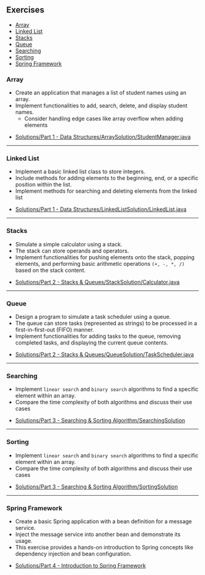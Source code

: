 ## Exercises
- [Array](#array)
- [Linked List](#linked-list)
- [Stacks](#stacks)
- [Queue](#queue)
- [Searching](#searching)
- [Sorting](#sorting)
- [Spring Framework]()

### Array
* Create an application that manages a list of student
  names using an array.
* Implement functionalities to add, search, delete,
  and display student names.
  * Consider handling edge cases like array overflow
    when adding elements

- [Solutions/Part 1 - Data Structures/ArraySolution/StudentManager.java](Solutions/Part%201%20-%20Data%20Structures/ArraySolution/StudentManager.java)

---

### Linked List
* Implement a basic linked list class to store integers.
* Include methods for adding elements to the beginning, end, or a specific
position within the list.
* Implement methods for searching and deleting elements from the linked list

- [Solutions/Part 1 - Data Structures/LinkedListSolution/LinkedList.java](Solutions/Part%201%20-%20Data%20Structures/LinkedListSolution/LinkedList.java)

---

### Stacks
* Simulate a simple calculator using a stack.
* The stack can store operands and operators.
* Implement functionalities for pushing elements onto the stack, popping
elements, and performing basic arithmetic operations `(+, -, *, /)` based on the
stack content.

- [Solutions/Part 2 - Stacks & Queues/StackSolution/Calculator.java](Solutions/Part%202%20-%20Stacks%20&%20Queues/StackSolution/Calculator.java)

---

### Queue
*  Design a program to simulate a task scheduler using a queue.
* The queue can store tasks (represented as strings) to be processed in a
 first-in-first-out (FIFO) manner.
* Implement functionalities for adding tasks to the queue, removing completed
   tasks, and displaying the current queue contents.

- [Solutions/Part 2 - Stacks & Queues/QueueSolution/TaskScheduler.java](Solutions/Part%202%20-%20Stacks%20&%20Queues/QueueSolution/TaskScheduler.java)

---

### Searching
* Implement `linear search` and `binary search` algorithms to find a specific
    element within an array.
* Compare the time complexity of both algorithms and discuss their use
    cases

- [Solutions/Part 3 - Searching & Sorting Algorithm/SearchingSolution](Solutions/Part%203%20-%20Searching%20&%20Sorting%20Algorithm/SearchingSolution)

---

### Sorting
* Implement `linear search` and `binary search` algorithms to find a specific
  element within an array.
* Compare the time complexity of both algorithms and discuss their use
  cases

- [Solutions/Part 3 - Searching & Sorting Algorithm/SortingSolution](Solutions/Part%203%20-%20Searching%20&%20Sorting%20Algorithm/SortingSolution)

---

### Spring Framework
* Create a basic Spring application with a bean definition for a message
service.
* Inject the message service into another bean and demonstrate its
usage.
* This exercise provides a hands-on introduction to Spring concepts like
dependency injection and bean configuration.

- [Solutions/Part 4 - Introduction to Spring Framework](Solutions/Part%204%20-%20Introduction%20to%20Spring%20Framework)








